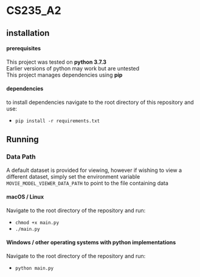 # CS235_A2

## installation

#### prerequisites
This project was tested on **python 3.7.3**  
Earlier versions of python may work but are untested  
This project manages dependencies using **pip**

#### dependencies
to install dependencies navigate to the root directory of this repository and use:  
* `pip install -r requirements.txt`


## Running

### Data Path
A default dataset is provided for viewing, however if wishing to view a different dataset, simply set the environment variable  `MOVIE_MODEL_VIEWER_DATA_PATH` to point to the file containing data

#### macOS / Linux  
Navigate to the root directory of the repository and run:  
* `chmod +x main.py`  
* `./main.py`  

#### Windows / other operating systems with python implementations
Navigate to the root directory of the repository and run:  
* `python main.py`


